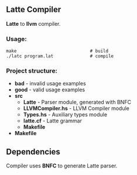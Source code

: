 ## Latte Compiler
**Latte** to **llvm** compiler. 

### Usage:
```
make                            # build
./latc program.lat              # compile
```

### Project structure:
* **bad** - invalid usage examples
* **good** - valid usage examples
* **src**
    * **Latte** - Parser module, generated with BNFC
    * **LLVMCompiler.hs** - LLVM Compiler module
    * **Types.hs** - Auxiliary types module
    * **latte.cf** - Latte grammar
    * **Makefile**
* **Makefile**

## Dependencies
Compiler uses **BNFC** to generate Latte parser.